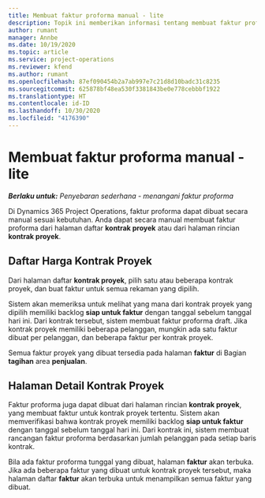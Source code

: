 ```yaml
---
title: Membuat faktur proforma manual - lite
description: Topik ini memberikan informasi tentang membuat faktur proforma manual di Project Operations.
author: rumant
manager: Annbe
ms.date: 10/19/2020
ms.topic: article
ms.service: project-operations
ms.reviewer: kfend
ms.author: rumant
ms.openlocfilehash: 87ef090454b2a7ab997e7c21d8d10badc31c8235
ms.sourcegitcommit: 625878bf48ea530f3381843be0e778cebbbf1922
ms.translationtype: HT
ms.contentlocale: id-ID
ms.lasthandoff: 10/30/2020
ms.locfileid: "4176390"
---
```

# <a name="create-a-manual-proforma-invoice---lite"></a>Membuat faktur proforma manual - lite

_**Berlaku untuk:** Penyebaran sederhana - menangani faktur proforma_

Di Dynamics 365 Project Operations, faktur proforma dapat dibuat secara manual sesuai kebutuhan. Anda dapat secara manual membuat faktur proforma dari halaman daftar **kontrak proyek** atau dari halaman rincian **kontrak proyek**.

##  <a name="project-contracts-list-page"></a>Daftar Harga Kontrak Proyek

Dari halaman daftar **kontrak proyek**, pilih satu atau beberapa kontrak proyek, dan buat faktur untuk semua rekaman yang dipilih.

Sistem akan memeriksa untuk melihat yang mana dari kontrak proyek yang dipilih memiliki backlog **siap untuk faktur** dengan tanggal sebelum tanggal hari ini. Dari kontrak tersebut, sistem membuat faktur proforma draft. Jika kontrak proyek memiliki beberapa pelanggan, mungkin ada satu faktur dibuat per pelanggan, dan beberapa faktur per kontrak proyek.

Semua faktur proyek yang dibuat tersedia pada halaman **faktur** di Bagian **tagihan** area **penjualan**.

## <a name="project-contract-details-page"></a>Halaman Detail Kontrak Proyek

Faktur proforma juga dapat dibuat dari halaman rincian **kontrak proyek**, yang membuat faktur untuk kontrak proyek tertentu. Sistem akan memverifikasi bahwa kontrak proyek memiliki backlog **siap untuk faktur** dengan tanggal sebelum tanggal hari ini. Dari kontrak ini, sistem membuat rancangan faktur proforma berdasarkan jumlah pelanggan pada setiap baris kontrak.

Bila ada faktur proforma tunggal yang dibuat, halaman **faktur** akan terbuka. Jika ada beberapa faktur yang dibuat untuk kontrak proyek tersebut, maka halaman daftar **faktur** akan terbuka untuk menampilkan semua faktur yang dibuat.
